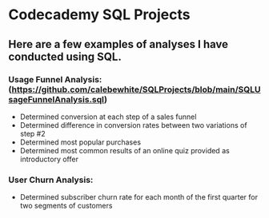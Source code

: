 # Codecademy SQL Projects

## Here are a few examples of analyses I have conducted using SQL.

### Usage Funnel Analysis: (https://github.com/calebewhite/SQLProjects/blob/main/SQLUsageFunnelAnalysis.sql)

- Determined conversion at each step of a sales funnel
- Determined difference in conversion rates between two variations of step #2
- Determined most popular purchases
- Determined most common results of an online quiz provided as introductory offer

### User Churn Analysis: 

- Determined subscriber churn rate for each month of the first quarter for two segments of customers
